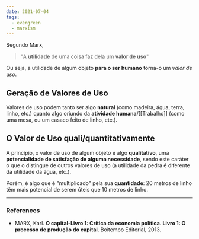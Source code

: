 ```yaml
---
date: 2021-07-04
tags:
  - evergreen
  - marxism
---
```

Segundo Marx, 
> "A **utilidade** de uma coisa faz dela um **valor de uso**"

Ou seja, a utilidade de algum objeto **para o ser humano** torna-o um *valor de uso*. 

## Geração de Valores de Uso
Valores de uso podem tanto ser algo **natural** (como madeira, água, terra, linho, etc.) quanto algo oriundo da **atividade humana**/[[Trabalho]] (como uma mesa, ou um casaco feito de linho, etc.). 

## O Valor de Uso quali/quantitativamente
A princípio, o valor de uso de algum objeto é algo **qualitativo**, uma **potencialidade de satisfação de alguma necessidade**, sendo este caráter o que o distingue de outros valores de uso (a utilidade da pedra é diferente da utilidade da água, etc.). 

Porém, é algo que é "multiplicado" pela sua **quantidade**: $20$ metros de linho têm mais potencial de serem úteis que $10$ metros de linho.

---
### References
- MARX, Karl. **O capital-Livro 1: Crítica da economia política. Livro 1: O processo de produção do capital**. Boitempo Editorial, 2013.